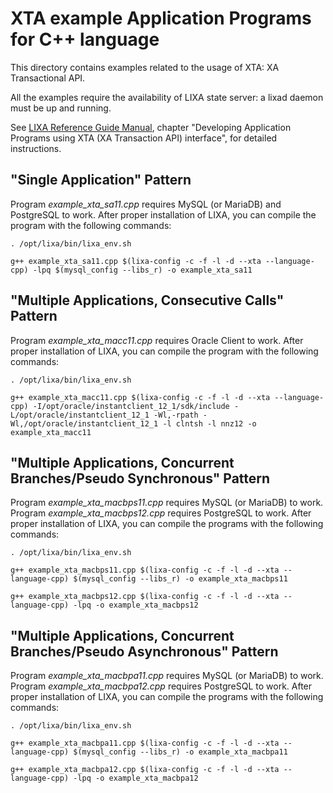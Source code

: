 # XTA example Application Programs for C++ language #

This directory contains examples related to the usage of XTA: XA Transactional
API.

All the examples require the availability of LIXA state server: a lixad daemon
must be up and running.

See [LIXA Reference Guide Manual](http://www.tiian.org/lixa/manuals/html/index.html), chapter "Developing Application Programs using XTA (XA Transaction API) interface", for detailed instructions.

## "Single Application" Pattern ##

Program *example_xta_sa11.cpp* requires MySQL (or MariaDB) and PostgreSQL to
work.
After proper installation of LIXA, you can compile the program with the
following commands:

`. /opt/lixa/bin/lixa_env.sh`

`g++ example_xta_sa11.cpp $(lixa-config -c -f -l -d --xta --language-cpp) -lpq $(mysql_config --libs_r) -o example_xta_sa11`

## "Multiple Applications, Consecutive Calls" Pattern ##

Program *example_xta_macc11.cpp* requires Oracle Client to work.
After proper installation of LIXA, you can compile the program with the
following commands:

`. /opt/lixa/bin/lixa_env.sh`

`g++ example_xta_macc11.cpp $(lixa-config -c -f -l -d --xta --language-cpp) -I/opt/oracle/instantclient_12_1/sdk/include -L/opt/oracle/instantclient_12_1 -Wl,-rpath -Wl,/opt/oracle/instantclient_12_1 -l clntsh -l nnz12 -o example_xta_macc11`

## "Multiple Applications, Concurrent Branches/Pseudo Synchronous" Pattern ##

Program *example_xta_macbps11.cpp* requires MySQL (or MariaDB) to work.
Program *example_xta_macbps12.cpp* requires PostgreSQL to work.
After proper installation of LIXA, you can compile the programs with the
following commands:

`. /opt/lixa/bin/lixa_env.sh`

`g++ example_xta_macbps11.cpp $(lixa-config -c -f -l -d --xta --language-cpp) $(mysql_config --libs_r) -o example_xta_macbps11`

`g++ example_xta_macbps12.cpp $(lixa-config -c -f -l -d --xta --language-cpp) -lpq -o example_xta_macbps12`



## "Multiple Applications, Concurrent Branches/Pseudo Asynchronous" Pattern ##

Program *example_xta_macbpa11.cpp* requires MySQL (or MariaDB) to work.
Program *example_xta_macbpa12.cpp* requires PostgreSQL to work.
After proper installation of LIXA, you can compile the programs with the
following commands:

`. /opt/lixa/bin/lixa_env.sh`

`g++ example_xta_macbpa11.cpp $(lixa-config -c -f -l -d --xta --language-cpp) $(mysql_config --libs_r) -o example_xta_macbpa11`

`g++ example_xta_macbpa12.cpp $(lixa-config -c -f -l -d --xta --language-cpp) -lpq -o example_xta_macbpa12`


